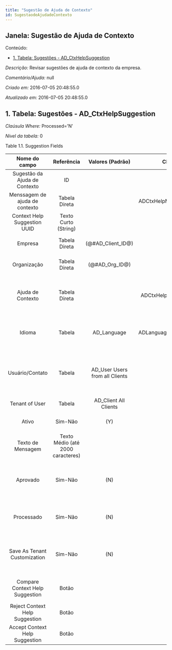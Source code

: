 ```yaml
---
title: "Sugestão de Ajuda de Contexto"
id: SugestaodeAjudadeContexto
---
```

<div id="d237451e1" class="section chapter">

<div class="titlepage">

<div>

<div>

## Janela: Sugestão de Ajuda de Contexto

</div>

</div>

</div>

<div class="toc">

<div class="toc-title">

Conteúdo:

</div>

  - <span class="section">[1. Tabela: Sugestões -
    AD\_CtxHelpSuggestion](#d237451e22)</span>

</div>

<span class="emphasis">*Descrição:* </span> Revisar sugestões de ajuda
de contexto da empresa.

<span class="emphasis">*Comentário/Ajuda:* </span>null

<span class="emphasis"> *Criado em:* </span>2016-07-05 20:48:55.0

<span class="emphasis">*Atualizado em:* </span>2016-07-05 20:48:55.0

<div id="d237451e22" class="section section">

<div class="titlepage">

<div>

<div>

## 1. Tabela: Sugestões - AD\_CtxHelpSuggestion

</div>

</div>

</div>

<span class="emphasis">*Claúsula Where:*</span> Processed='N'

<span class="emphasis">*Nível da tabela:* </span>0

</div>

<div id="d237451e33" class="table">

<div class="table-title">

Table 1.1. Suggestion
Fields

</div>

<div class="table-contents">

|          Nome do campo          |            Referência             |        Valores (Padrão)         |        Chave restritiva         |                                             Regra de validação                                              |                           Descrição                           |                                               Comentário/Ajuda                                                |
| :-----------------------------: | :-------------------------------: | :-----------------------------: | :-----------------------------: | :---------------------------------------------------------------------------------------------------------: | :-----------------------------------------------------------: | :-----------------------------------------------------------------------------------------------------------: |
|  Sugestão da Ajuda de Contexto  |                ID                 |                                 |                                 |                                                                                                             |                                                               |                                                                                                               |
| Menssagem de ajuda de contexto  |           Tabela Direta           |                                 | ADCtxHelpMsg\_ADCtxHelpSuggesti |                                                                                                             |                                                               |                                                                                                               |
|  Context Help Suggestion UUID   |       Texto Curto (String)        |                                 |                                 |                                                                                                             |                                                               |                                                                                                               |
|             Empresa             |           Tabela Direta           |      (@\#AD\_Client\_ID@)       |                                 |                                      AD\_Client.AD\_Client\_ID \< \> 0                                      |              (semelhante ao primeiro relatório)               |                                              (ver o mesmo acima)                                              |
|           Organização           |           Tabela Direta           |        (@\#AD\_Org\_ID@)        |                                 |                              (AD\_Org.IsSummary='N' OR AD\_Org.AD\_Org\_ID=0)                               |              (semelhante ao primeiro relatório)               |                                              (ver o mesmo acima)                                              |
|        Ajuda de Contexto        |           Tabela Direta           |                                 | ADCtxHelp\_ADCtxHelpSuggestion  | AD\_CtxHelp\_ID IN (SELECT AD\_CtxHelp\_ID FROM AD\_CtxHelp WHERE CtxType IS NULL OR CtxType IN ('A', 'T')) |                                                               |                                                                                                               |
|             Idioma              |              Tabela               |          AD\_Language           | ADLanguage\_ADCtxHelpSuggestion |                                                                                                             |                   Language for this entity                    |                    The Language identifies the language to use for display and formatting                     |
|         Usuário/Contato         |              Tabela               | AD\_User Users from all Clients |                                 |                                                                                                             | User within the system - Internal or Business Partner Contact | The User identifies a unique user in the system. This could be an internal user or a business partner contact |
|         Tenant of User          |              Tabela               |     AD\_Client All Clients      |                                 |                                                                                                             |                                                               |                                                                                                               |
|              Ativo              |              Sim-Não              |               (Y)               |                                 |                                                                                                             |              (semelhante ao primeiro relatório)               |                                              (ver o mesmo acima)                                              |
|        Texto de Mensagem        | Texto Médio (até 2000 caracteres) |                                 |                                 |                                                                                                             |         Textual Informational, Menu or Error Message          |                           The Message Text indicates the message that will display                            |
|            Aprovado             |              Sim-Não              |               (N)               |                                 |                                                                                                             |         Indicates if this document requires approval          |        The Approved checkbox indicates if this document requires approval before it can be processed.         |
|           Processado            |              Sim-Não              |               (N)               |                                 |                                                                                                             |                The document has been processed                |                     The Processed checkbox indicates that a document has been processed.                      |
|  Save As Tenant Customization   |              Sim-Não              |               (N)               |                                 |                                                                                                             |             Apply changes as tenant customization             |       Changes is keep as tenant specific customization and wouldn't effect other tenants in the system        |
| Compare Context Help Suggestion |               Botão               |                                 |                                 |                                                                                                             |           Compare suggested text with original text           |                                                                                                               |
| Reject Context Help Suggestion  |               Botão               |                                 |                                 |                                                                                                             |                   Reject suggested changes                    |                                                                                                               |
| Accept Context Help Suggestion  |               Botão               |                                 |                                 |                                                                                                             |                   Accept suggested changes                    |                                                                                                               |

</div>

</div>

  

</div>
